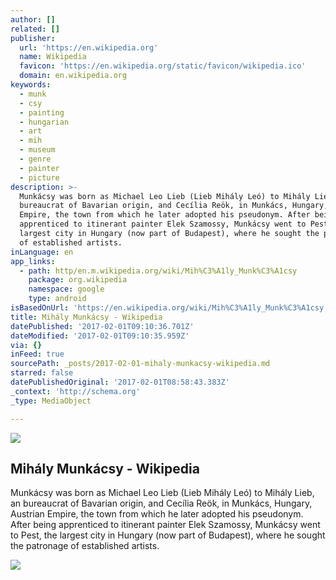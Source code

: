 ```yaml
---
author: []
related: []
publisher:
  url: 'https://en.wikipedia.org'
  name: Wikipedia
  favicon: 'https://en.wikipedia.org/static/favicon/wikipedia.ico'
  domain: en.wikipedia.org
keywords:
  - munk
  - csy
  - painting
  - hungarian
  - art
  - mih
  - museum
  - genre
  - painter
  - picture
description: >-
  Munkácsy was born as Michael Leo Lieb (Lieb Mihály Leó) to Mihály Lieb, an
  bureaucrat of Bavarian origin, and Cecília Reök, in Munkács, Hungary, Austrian
  Empire, the town from which he later adopted his pseudonym. After being
  apprenticed to itinerant painter Elek Szamossy, Munkácsy went to Pest, the
  largest city in Hungary (now part of Budapest), where he sought the patronage
  of established artists.
inLanguage: en
app_links:
  - path: http/en.m.wikipedia.org/wiki/Mih%C3%A1ly_Munk%C3%A1csy
    package: org.wikipedia
    namespace: google
    type: android
isBasedOnUrl: 'https://en.wikipedia.org/wiki/Mih%C3%A1ly_Munk%C3%A1csy'
title: Mihály Munkácsy - Wikipedia
datePublished: '2017-02-01T09:10:36.701Z'
dateModified: '2017-02-01T09:10:35.959Z'
via: {}
inFeed: true
sourcePath: _posts/2017-02-01-mihaly-munkacsy-wikipedia.md
starred: false
datePublishedOriginal: '2017-02-01T08:58:43.383Z'
_context: 'http://schema.org'
_type: MediaObject

---
```

<article style=""><img src="https://imgflo.herokuapp.com/graph/2b2431f8e7ba7b0/82f83d5490af954973edfcd3307658c4/noop.jpg?input=https%3A%2F%2Fupload.wikimedia.org%2Fwikipedia%2Fcommons%2Fthumb%2F2%2F21%2FMunk%25C3%25A1csy-%25C3%25B6narck%25C3%25A9p-1881.jpg%2F220px-Munk%25C3%25A1csy-%25C3%25B6narck%25C3%25A9p-1881.jpg" /><h1>Mihály Munkácsy - Wikipedia</h1><p>Munkácsy was born as Michael Leo Lieb (Lieb Mihály Leó) to Mihály Lieb, an bureaucrat of Bavarian origin, and Cecília Reök, in Munkács, Hungary, Austrian Empire, the town from which he later adopted his pseudonym. After being apprenticed to itinerant painter Elek Szamossy, Munkácsy went to Pest, the largest city in Hungary (now part of Budapest), where he sought the patronage of established artists.</p></article>

![](https://the-grid-user-content.s3-us-west-2.amazonaws.com/98e5e520-76b1-4547-90c7-722fbb489923.jpg)
